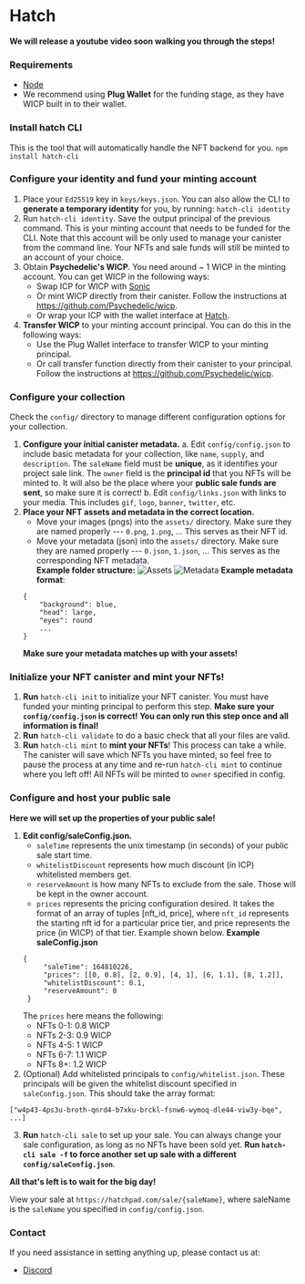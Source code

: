 # Hatch

**We will release a youtube video soon walking you through the steps!**

### Requirements
- [Node](https://nodejs.org/en/)
- We recommend using **Plug Wallet** for the funding stage, as they have WICP built in to their wallet.
### Install hatch CLI
This is the tool that will automatically handle the NFT backend for you.
`npm install hatch-cli`

### Configure your identity and fund your minting account
1. Place your `Ed25519` key in `keys/keys.json`. You can also allow the CLI to **generate a temporary identity** for you, by running: `hatch-cli identity`
2. Run `hatch-cli identity`. 
Save the output principal of the previous command. This is your minting account that needs to be funded for the CLI. Note that this account will be only used to manage your canister from the command line. Your NFTs and sale funds will still be minted to an account of your choice.
3. Obtain **Psychedelic's WICP**. You need around ~ 1 WICP in the minting account. You can get WICP in the following ways:
   - Swap ICP for WICP with [Sonic](https://sonic.ooo/)
   - Or mint WICP directly from their canister. Follow the instructions at https://github.com/Psychedelic/wicp.
   - Or wrap your ICP with the wallet interface at [Hatch](hatch.com).
4. **Transfer WICP** to your minting account principal. You can do this in the following ways:
   -  Use the Plug Wallet interface to transfer WICP to your minting principal.
   -  Or call transfer function directly from their canister to your principal. Follow the instructions at https://github.com/Psychedelic/wicp.

### Configure your collection
Check the `config/` directory to manage different configuration options for your collection.
1. **Configure your initial canister metadata.**
a. Edit `config/config.json` to include basic metadata for your collection, like `name`, `supply`, and `description`. The `saleName` field must be **unique**, as it identifies your project sale link. The `owner` field is the **principal id** that you NFTs will be minted to. It will also be the place where your **public sale funds are sent**, so make sure it is correct!
b. Edit `config/links.json` with links to your media. This includes `gif`, `logo`, `banner`, `twitter`, etc.
2. **Place your NFT assets and metadata in the correct location.**
   - Move your images (pngs) into the `assets/` directory. Make sure they are named properly --- `0.png`, `1.png`, ...  This serves as their NFT id.
   - Move your metadata (json) into the `assets/` directory. Make sure they are named properly --- `0.json`, `1.json`, ... This serves as the corresponding NFT metadata.  
   **Example folder structure:**
   ![Assets](https://i.imgur.com/3Ny9myT.png)
   ![Metadata](https://i.imgur.com/ZsaiwQI.png)
    **Example metadata format**:
    ```
    {
        "background": blue,
        "head": large,
        "eyes": round
        ...
    }
    ```
    **Make sure your metadata matches up with your assets!**

### Initialize your NFT canister and mint your NFTs!
1. **Run** `hatch-cli init` to initialize your NFT canister. You must have funded your minting principal to perform this step. **Make sure your `config/config.json` is correct! You can only run this step once and all information is final!**
2. **Run** `hatch-cli validate` to do a basic check that all your files are valid.
3. **Run** `hatch-cli mint` to **mint your NFTs**! This process can take a while. The canister will save which NFTs you have minted, so feel free to pause the process at any time and re-run `hatch-cli mint` to continue where you left off! All NFTs will be minted to `owner` specified in config.


### Configure and host your public sale
**Here we will set up the properties of your public sale!**
1. **Edit config/saleConfig.json.**
   - `saleTime` represents the unix timestamp (in seconds) of your public sale start time.
   - `whitelistDiscount` represents how much discount (in ICP) whitelisted members get.
   - `reserveAmount` is how many NFTs to exclude from the sale. Those will be kept in the owner account.
   - `prices` represents the pricing configuration desired. It takes the format of an array of tuples [nft_id, price], where `nft_id` represents the starting nft id for a particular price tier, and price represents the price (in WICP) of that tier. Example shown below.
   **Example saleConfig.json**
   ```
   {
        "saleTime": 164810226,
        "prices": [[0, 0.8], [2, 0.9], [4, 1], [6, 1.1], [8, 1.2]],
        "whitelistDiscount": 0.1,
        "reserveAmount": 0
    }
    ```
    The `prices` here means the following:
    - NFTs 0-1: 0.8 WICP
    - NFTs 2-3: 0.9 WICP
    - NFTs 4-5: 1 WICP
    - NFTs 6-7: 1.1 WICP
    - NFTs 8+: 1.2 WICP
2. (Optional) Add whitelisted principals to `config/whitelist.json`. These principals will be given the whitelist discount specified in `saleConfig.json`. This should take the array format:
```
["w4p43-4ps3u-broth-qnrd4-b7xku-brckl-fsnw6-wymoq-dle44-viw3y-bqe", ...]
```
3. **Run** `hatch-cli sale` to set up your sale. You can always change your sale configuration, as long as no NFTs have been sold yet. **Run `hatch-cli sale -f` to force another set up sale with a different `config/saleConfig.json`**.

**All that's left is to wait for the big day!**

View your sale at `https://hatchpad.com/sale/{saleName}`, where saleName is the `saleName` you specified in `config/config.json`.

### Contact  
If you need assistance in setting anything up, please contact us at:
- [Discord](https://discord.gg/n77xjyspDR)